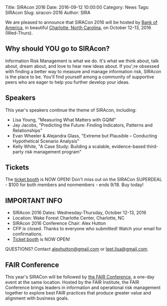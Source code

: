Title: SIRAcon 2016
Date: 2016-09-12 10:00:00
Category: News
Tags: SIRAcon
Slug: siracon-2016
Author: SIRA

We are pleased to announce that SIRACon 2016 will be hosted by [Bank of America](https://www.bankofamerica.com/), in beautiful [Charlotte, North Carolina](http://business.wfu.edu/charlotte/), on October 12-13, 2016 (Wed-Thurs).

## Why should YOU go to SIRAcon?
Information Risk Management is what we do. It's what we think about, talk about, dream about, and love to hear new ideas about. If you';re obsessed with finding a better way to measure and manage information risk, SIRAcon is the place to be. You'll find yourself among a community of supportive peers who are eager to help you further develop your ideas.

## Speakers
This year's speakers continue the theme of SIRAcon, including:
- Lisa Young, "Measuring What Matters with GQIM"
- Jay Jacobs, "Predicting the Future: Finding Indicators, Patterns and Relationships"
- Evan Wheeler & Alejandra Glass, "Extreme but Plausible – Conducting Hypothetical Scenario Analysis"
- Kelly White, "A Case Study: Building a scalable, evidence-based third-party risk management program"

##  Tickets
The [ticket booth](https://siracon2016.busyconf.com/bookings/new) is NOW OPEN! Don't miss out on the SIRACon SUPERDEAL - $100 for both members and nonmembers - ends 9/18. Buy today!

## IMPORTANT INFO

- SIRAcon 2016 Dates: Wednesday-Thursday, October 12-13, 2016
- Location: Wake Forest Charlotte Center, Charlotte, NC
- SIRAcon 2016 Conference Chair: Alex Hutton
- CFP is closed. Thanks to everyone who submitted! Watch your email for confirmations.
- [Ticket booth](https://siracon2016.busyconf.com/bookings/new) is NOW OPEN! 



QUESTIONS? Contact <alexhutton@gmail.com> or <leet.lisa@gmail.com>.

## FAIR Conference
This year's SIRACon will be followed by [the FAIR Conference](http://www.fairinstitute.org/fair-conference), a one-day event at the same location. Hosted by the FAIR Institute, the FAIR Conference brings leaders in information and operational risk management together to explore best FAIR practices that produce greater value and alignment with business goals.
